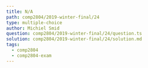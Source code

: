 ```yaml
---
title: N/A
path: comp2804/2019-winter-final/24
type: multiple-choice
author: Michiel Smid
question: comp2804/2019-winter-final/24/question.ts
solution: comp2804/2019-winter-final/24/solution.md
tags:
  - comp2804
  - comp2804-exam
---
```

